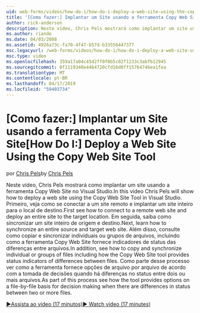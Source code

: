 ```yaml
---
uid: web-forms/videos/how-do-i/how-do-i-deploy-a-web-site-using-the-copy-web-site-tool
title: '[Como fazer:] Implantar um Site usando a ferramenta Copy Web Site | Microsoft Docs'
author: rick-anderson
description: Neste vídeo, Chris Pels mostrará como implantar um site usando a ferramenta Copy Web Site no Visual Studio. Primeiro veja como se conectar a um site remoto e...
ms.author: riande
ms.date: 04/03/2008
ms.assetid: 4926a73c-fa70-4f47-b57d-b33556447377
msc.legacyurl: /web-forms/videos/how-do-i/how-do-i-deploy-a-web-site-using-the-copy-web-site-tool
msc.type: video
ms.openlocfilehash: 359a17a04c45d2ff0f0b5c02f1233c3abfb12945
ms.sourcegitcommit: 0f1119340e4464720cfd16d0ff15764746ea1fea
ms.translationtype: MT
ms.contentlocale: pt-BR
ms.lasthandoff: 04/17/2019
ms.locfileid: "59403734"
---
```

# <a name="how-do-i-deploy-a-web-site-using-the-copy-web-site-tool"></a><span data-ttu-id="95fa1-104">[Como fazer:] Implantar um Site usando a ferramenta Copy Web Site</span><span class="sxs-lookup"><span data-stu-id="95fa1-104">[How Do I:] Deploy a Web Site Using the Copy Web Site Tool</span></span>

<span data-ttu-id="95fa1-105">por [Chris Pels](https://twitter.com/chrispels)</span><span class="sxs-lookup"><span data-stu-id="95fa1-105">by [Chris Pels](https://twitter.com/chrispels)</span></span>

<span data-ttu-id="95fa1-106">Neste vídeo, Chris Pels mostrará como implantar um site usando a ferramenta Copy Web Site no Visual Studio.</span><span class="sxs-lookup"><span data-stu-id="95fa1-106">In this video Chris Pels will show how to deploy a web site using the Copy Web Site Tool in Visual Studio.</span></span> <span data-ttu-id="95fa1-107">Primeiro, veja como se conectar a um site remoto e implantar um site inteiro para o local de destino.</span><span class="sxs-lookup"><span data-stu-id="95fa1-107">First see how to connect to a remote web site and deploy an entire site to the target location.</span></span> <span data-ttu-id="95fa1-108">Em seguida, saiba como sincronizar um site inteiro de origem e destino.</span><span class="sxs-lookup"><span data-stu-id="95fa1-108">Next, learn how to synchronize an entire source and target web site.</span></span> <span data-ttu-id="95fa1-109">Além disso, consulte como copiar e sincronizar individuais ou grupos de arquivos, incluindo como a ferramenta Copy Web Site fornece indicadores de status das diferenças entre arquivos.</span><span class="sxs-lookup"><span data-stu-id="95fa1-109">In addition, see how to copy and synchronize individual or groups of files including how the Copy Web Site tool provides status indicators of differences between files.</span></span> <span data-ttu-id="95fa1-110">Como parte desse processo ver como a ferramenta fornece opções de arquivo por arquivo de acordo com a tomada de decisões quando há diferenças no status entre dois ou mais arquivos.</span><span class="sxs-lookup"><span data-stu-id="95fa1-110">As part of this process see how the tool provides options on a file-by-file basis for decision making when there are differences in status between two or more files.</span></span>

[<span data-ttu-id="95fa1-111">&#9654;Assista ao vídeo (17 minutos)</span><span class="sxs-lookup"><span data-stu-id="95fa1-111">&#9654; Watch video (17 minutes)</span></span>](https://channel9.msdn.com/Blogs/ASP-NET-Site-Videos/how-do-i-deploy-a-web-site-using-the-copy-web-site-tool)

